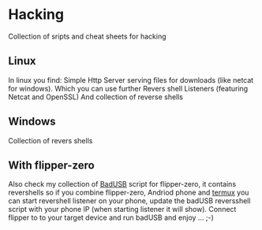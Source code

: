 # Hacking

Collection of sripts and cheat sheets for hacking

## Linux
In linux you find:
Simple Http Server serving files for downloads (like netcat for windows). Which you can use further
Revers shell Listeners (featuring Netcat and OpenSSL)
And collection of reverse shells

## Windows
Collection of revers shells

## With flipper-zero
Also check my collection of [BadUSB](https://github.com/kindljiri/flipper-zero/tree/main/badUSB) script for flipper-zero, it contains revershells so if you combine flipper-zero, Andriod phone and [termux](https://f-droid.org/en/packages/com.termux/) you can start revershell listener on your phone, update the badUSB reversshell script with your phone IP (when starting listener it will show).
Connect flipper to to your target device and run badUSB and enjoy ... ;-)

